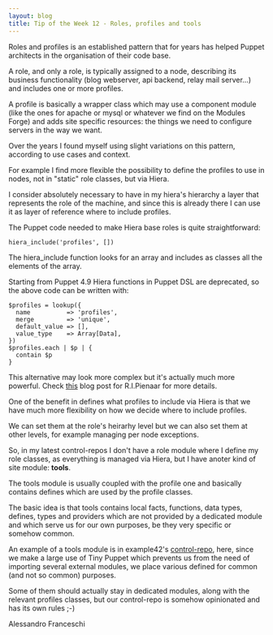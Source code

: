 ```yaml
---
layout: blog
title: Tip of the Week 12 - Roles, profiles and tools
---
```


Roles and profiles is an established pattern that for years has helped Puppet architects in the organisation of their code base.

A role, and only a role, is typically assigned to a node, describing its business functionality (blog webserver, api backend, relay mail server...) and includes one or more profiles.

A profile is basically a wrapper class which may use a component module (like the ones for apache or mysql or whatever we find on the Modules Forge) and adds site specific resources: the things we need to configure servers in the way we want.

Over the years I found myself using slight variations on this pattern, according to use cases and context.

For example I find more flexible the possibility to define the profiles to use in nodes, not in "static" role classes, but via Hiera.

I consider absolutely necessary to have in my hiera's hierarchy a layer that represents the role of the machine, and since this is already there I can use it as layer of reference where to include profiles.

The Puppet code needed to make Hiera base roles is quite straightforward:

    hiera_include('profiles', [])

The hiera_include function looks for an array and includes as classes all the elements of the array.

Starting from Puppet 4.9 Hiera functions in Puppet DSL are deprecated, so the above code can be written with:

    $profiles = lookup({
      name          => 'profiles',
      merge         => 'unique',
      default_value => [],
      value_type    => Array[Data],
    })
    $profiles.each | $p | {
      contain $p
    }

This alternative may look more complex but it's actually much more powerful. Check [this](https://www.devco.net/archives/2016/03/13/the-puppet-4-lookup-function.php) blog post for R.I.Pienaar for more details.

One of the benefit in defines what profiles to include via Hiera is that we have much more flexibility on how we decide where to include profiles.

We can set them at the role's heirarhy level but we can also set them at other levels, for example managing per node exceptions.

So, in my latest control-repos I don't have a role module where I define my role classes, as everything is managed via Hiera, but I have anoter kind of site module: **tools**.

The tools module is usually coupled with the profile one and basically contains defines which are used by the profile classes.

The basic idea is that tools contains local facts, functions, data types, defines, types and providers which are not provided by a dedicated module and which serve us for our own purposes, be they very specific or somehow common.

An example of a tools module is in example42's [control-repo](https://github.com/example42/control-repo), here, since we make a large use of Tiny Puppet which prevents us from the need of importing several external modules, we place various defined for common (and not so common) purposes.

Some of them should actually stay in dedicated modules, along with the relevant profiles classes, but our control-repo is somehow opinionated and has its own rules ;-)


  
Alessandro Franceschi

